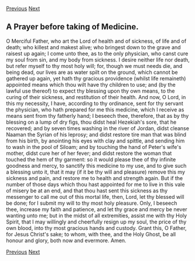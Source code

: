 <p>
  <a class="prev" href="28.html">Previous</a>
  <a class="next" href="30.html">Next</a>
</p>

## A Prayer before taking of Medicine.

O Merciful Father, who art the Lord of health and of sickness, of life
and of death; who killest and makest alive; who bringest down to the
grave and raisest up again; I come unto thee, as to the only physician,
who canst cure my soul from sin, and my body from sickness. I desire
neither life nor death, but refer myself to thy most holy will; for,
though we must needs die, and being dead, our lives are as water spilt
on the ground, which cannot be gathered up again, yet hath thy gracious
providence (whilst life remaineth) appointed means which thou wilt have
thy children to use; and (by the lawful use thereof) to expect thy
blessing upon thy own means, to the curing of their sickness, and
restitution of their health. And now, O Lord, in this my necessity, I
have, according to thy ordinance, sent for thy servant the physician,
who hath prepared for me this medicine, which I receive as means sent
from thy fatherly hand; I beseech thee, therefore, that as by thy
blessing on a lump of dry figs, thou didst heal Hezekiah's sore, that
he recovered; and by seven times washing in the river of Jordan, didst
cleanse Naaman the Syrian of his leprosy; and didst restore tire man
that was blind from his birth, by anointing his eyes with clay and
spittle, and sending him to wash in the pool of Siloam; and by touching
the hand of Peter's wife's mother, didst cure her of her fever; and
didst restore the woman that touched the hem of thy garment: so it
would please thee of thy infinite goodness and mercy, to sanctify this
medicine to my use, and to give such a blessing unto it, that it may
(if it be thy will and pleasure) remove this my sickness and pain, and
restore me to health and strength again. But if the number of those
days which thou hast appointed for me to live in this vale of misery be
at an end, and that thou hast sent this sickness as thy messenger to
call me out of this mortal life, then, Lord, let thy blessed will be
done; for I submit my will to thy most holy pleasure. Only, I beseech
thee, increase my faith and patience, and let thy grace and mercy be
never wanting unto me; but in the midst of all extremities, assist me
with thy Holy Spirit, that I may willingly and cheerfully resign up my
soul, the price of thy own blood, into thy most gracious hands and
custody. Grant this, O Father, for Jesus Christ's sake; to whom, with
thee, and the Holy Ghost, be all honour and glory, both now and
evermore. Amen.

<p>
  <a class="prev" href="28.html">Previous</a>
  <a class="next" href="30.html">Next</a>
</p>
